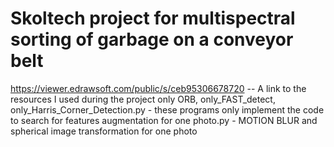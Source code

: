 # Skoltech project for multispectral sorting of garbage on a conveyor belt
https://viewer.edrawsoft.com/public/s/ceb95306678720 -- A link to the resources I used during the project
only ORB, only_FAST_detect, only_Harris_Corner_Detection.py - these programs only implement the code to search for features
augmentation for one photo.py - MOTION BLUR and spherical image transformation for one photo
